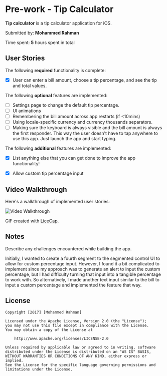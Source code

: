 # Pre-work - Tip Calculator

**Tip calculator** is a tip calculator application for iOS.

Submitted by: **Mohammed Rahman**

Time spent: **5** hours spent in total

## User Stories

The following **required** functionality is complete:

* [X] User can enter a bill amount, choose a tip percentage, and see the tip and total values.

The following **optional** features are implemented:
* [ ] Settings page to change the default tip percentage.
* [ ] UI animations
* [ ] Remembering the bill amount across app restarts (if <10mins)
* [ ] Using locale-specific currency and currency thousands separators.
* [ ] Making sure the keyboard is always visible and the bill amount is always the first responder. This way the user doesn't have to tap anywhere to use this app. Just launch the app and start typing.

The following **additional** features are implemented:

- [X] List anything else that you can get done to improve the app functionality!
* [X] Allow custom tip percentage input

## Video Walkthrough 

Here's a walkthrough of implemented user stories:

<img src='https://i.imgur.com/WRw0hEM.gif' title='Video Walkthrough' width='' alt='Video Walkthrough' />

GIF created with [LiceCap](http://www.cockos.com/licecap/).

## Notes

Describe any challenges encountered while building the app.

Initially, I wanted to create a fourth segment to the segmented control UI to allow for custom percentage input.
However, I found it a bit complicated to implement since my approach was to generate an alert to input the custom percentage, but I had difficulty turning that input into a tangible percentage to work with.
So alternatively, I made another text input similar to the bill to input a custom percentage and implemented the feature that way.

## License

    Copyright [2017] [Mohammed Rahman]

    Licensed under the Apache License, Version 2.0 (the "License");
    you may not use this file except in compliance with the License.
    You may obtain a copy of the License at

        http://www.apache.org/licenses/LICENSE-2.0

    Unless required by applicable law or agreed to in writing, software
    distributed under the License is distributed on an "AS IS" BASIS,
    WITHOUT WARRANTIES OR CONDITIONS OF ANY KIND, either express or implied.
    See the License for the specific language governing permissions and
    limitations under the License.
